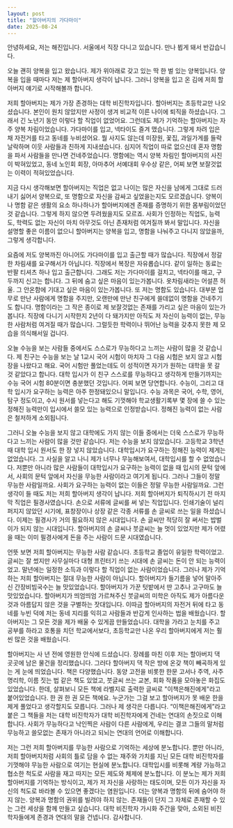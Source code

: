 ```yaml
---
layout: post
title: "할아버지의 가다마이"
date: 2025-08-24
---
```

안녕하세요, 저는 해진입니다. 서울에서 직장 다니고 있습니다. 만나 뵙게 돼서 반갑습니다. 

오늘 괜히 양복을 입고 왔습니다. 제가 위아래로 갖고 있는 딱 한 벌 있는 양복입니다. 양복을 입을 때마다 저는 제 할아버지 생각이 납니다. 그러니 양복을 입고 온 김에 저희 할아버지 얘기로 시작해볼까 합니다.

저희 할아버지는 제가 가장 존경하는 대학 비진학자입니다. 할아버지는 초등학교만 나오셨습니다. 본인이 원치 않았지만 사정이 생겨 비교적 이른 나이에 퇴직을 하셨습니다. 그래서 긴 노년기 동안 이렇다 할 직업이 없었어요. 그런데도 제가 기억하는 할아버지는 자주 양복 차림이었습니다. 가다마이를 입고, 넥타이도 즐겨 맸습니다. 그렇게 차려 입은 채 자전거를 타고 동네를 누비셨어요. 뭘 사지도 않는데 미장원, 꽃집, 과일가게를 들락날락하며 이웃 사람들과 친하게 지내셨습니다. 심지어 직업이 따로 없으신데 혼자 명함을 파서 사람들을 만나면 건네주었습니다. 명함에는 역시 양복 차림인 할아버지의 사진이 박혀있었고, 동네 노인회 회장, 아마추어 서예대회 우수상 같은, 어찌 보면 보잘것없는 이력이 적혀있었습니다. 

지금 다시 생각해보면 할아버지는 직업은 없고 나이는 많은 자신을 남에게 그대로 드러내기 싫어서 양복으로, 또 명함으로 자신을 감싸고 싶었을는지도 모르겠습니다. 양복이나 명함 같은 생활의 요소 하나하나가 할아버지에겐 존재를 증명하기 위한 몸부림이었던 것 같습니다. 그렇게 하지 않으면 두려웠을지도 모르죠. 사회가 인정하는 직업도, 능력도, 학력도 없는 자신이 마치 아무것도 아닌 존재처럼 여겨질까 봐서 말입니다. 자신을 설명할 좋은 이름이 없으니 할아버지는 양복을 입고, 명함을 나눠주고 다니지 않았을까, 그렇게 생각합니다. 

요즘에 저도 양복까진 아니어도 가다마이를 입고 출근할 때가 많습니다. 직장에서 정갈한 차림새를 요구해서가 아닙니다. 직장에서 복장은 자유롭습니다. 같이 일하는 동료는 반팔 티셔츠 하나 입고 출근합니다. 그래도 저는 가다마이를 걸치고, 넥타이를 매고, 구두까지 신고는 합니다. 그 뒤에 숨고 싶은 마음이 있는가봅니다. 옷차림새라는 어설픈 허울. 그 안온함에 기대고 싶은 마음이 있는가봅니다. 또 저는 명함도 있습니다. 대부분 업무로 만난 사람에게 명함을 주지만, 오랜만에 만난 친구에게 쓸데없이 명함을 건네주기도 합니다. 명함이라는 그 작은 종이로 제 보잘것없는 존재를 가리고 싶은 마음이 있는가봅니다. 직장에 다니기 시작한지 2년이 다 돼가지만 아직도 저 자신이 능력이 없는, 무능한 사람처럼 여겨질 때가 많습니다. 그럴듯한 학력이나 뛰어난 능력을 갖추지 못한 제 모습을 의식해서일 겁니다. 

오늘 수능을 보는 사람들 중에서도 스스로가 무능하다고 느끼는 사람이 많을 것 같습니다. 제 친구는 수능을 보는 날 1교시 국어 시험이 마치자 그 다음 시험은 보지 않고 시험장을 나왔다고 해요. 국어 시험만 풀었는데도 이 성적이면 자기가 원하는 대학을 못 갈 것 같았다고 합니다. 대학 입시가 이 친구 스스로를 무능하다고 생각하게 만들기까지는 수능 국어 시험 80분이면 충분했던 것입니다. 어찌 보면 당연합니다. 수능이, 그리고 대학 입시가 요구하는 능력은 아주 한정돼있으니 말입니다. 수능 과목은 국어, 수학, 영어, 탐구 정도이고, 수시 원서를 넣는다고 해도 기껏해야 학교생활기록부 몇 장에 쓸 수 있는 정해진 능력만이 입시에서 쓸모 있는 능력으로 인정받습니다. 정해진 능력이 없는 사람은 철저하게 소외됩니다. 

그러니 오늘 수능을 보지 않고 대학에도 가지 않는 이들 중에서는 더욱 스스로가 무능하다고 느끼는 사람이 많을 것만 같습니다. 저는 수능을 보지 않았습니다. 고등학교 3학년 때 대학 입시 원서도 한 장 넣지 않았습니다. 대학입시가 요구하는 정해진 능력이 제게는 없었습니다. 그 사실을 알고 나니 제가 너무나 무능해보여서, 대학입시를 할 수 없었습니다. 저뿐만 아니라 많은 사람들이 대학입시가 요구하는 능력이 없을 때 입시의 문턱 앞에서, 사회의 문턱 앞에서 자신을 무능한 사람이라고 여기게 됩니다. 
그러나 그들이 정말 무능한 사람일까요. 사회가 요구하는 능력이 없는 이들은 정말 무능한 사람일까요. 그런 생각이 들 때도 저는 저희 할아버지 생각이 납니다. 저희 할아버지가 퇴직하시기 전 마지막 직업은 필경사였습니다. 손으로 서류에 글씨를 써 넣는 직업입니다. 인쇄기술이 널리 퍼지지 않았던 시기에, 표창장이나 상장 같은 각종 서류를 손 글씨로 쓰는 일을 하셨습니다. 이제는 필경사가 거의 필요하지 않은 시대입니다. 손 글씨만 적당히 잘 써서는 밥벌이가 되지 않는 시대입니다. 할아버지의 손 글씨나 붓글씨는 늘 멋이 있었지만 제가 어렸을 때는 이미 필경사에게 돈을 주는 사람이 드문 시대였습니다. 

언뜻 보면 저희 할아버지는 무능한 사람 같습니다. 초등학교 졸업이 유일한 학력이었고. 글씨는 잘 썼지만 사무실마다 대형 프린터기 쓰는 시대에 손 글씨는 돈이 안 되는 능력이었고. 말년에는 일정한 소득과 이렇다 할 직업이 없는 사람이었습니다. 그러나 제가 기억하는 저희 할아버지는 절대 무능한 사람이 아닙니다. 할아버지가 들기름을 넣어 말아주신 간장비빔국수는 늘 맛있었습니다. 할아버지가 가꾼 텃밭에서 딴 고추나 고구마도 늘 맛있었습니다. 할아버지가 띄엄띄엄 가르쳐주신 붓글씨의 미학은 아직도 제가 아름다운 것과 아름답지 않은 것을 구별하는 잣대입니다. 이따금 할아버지의 자전거 뒤에 타고 동네를 누빈 덕에 저는 동네 지리를 익히고 사람들과 반갑게 인사하는 법을 배웠습니다. 할아버지는 그 모든 것을 제가 배울 수 있게끔 만들었습니다. 대학을 가라고 눈치를 주고 공부를 하라고 호통을 치던 학교에서보다, 초등학교만 나온 우리 할아버지에게 저는 훨씬 많은 것을 배웠습니다. 

할아버지는 사 년 전에 영원한 안식에 드셨습니다. 장례를 마친 이후 저는 할아버지 댁 곳곳에 남은 물건을 정리했습니다. 그러다 할아버지 댁 작은 방에 온갖 책이 빼곡하게 있는 게 눈에 띄었습니다. 책은 다양했습니다. 동양 고전을 비롯한 한문 고서나 주역, 사주명리학, 이름 짓는 법 같은 책도 있었고, 붓글씨 쓰는 교본, 회화 작품을 모아놓은 화집도 있었습니다. 한데, 살펴보니 모든 책에 라벨지로 출력한 글씨로 "이책은해진에게"라고 붙어있었습니다. 한 권 한 권 모든 책에요. 누군가는 그걸 보고 할아버지가 못 배운 한을 제게 풀었다고 생각할지도 모릅니다. 그러나 제 생각은 다릅니다. “이책은해진에게”라고 붙은 그 책들을 저는 대학 비진학자가 대학 비진학자에게 건네는 연대의 손짓으로 이해합니다. 사회가 무능하다고 낙인찍은 사람이 다른 사람에게, 우리는 결코 그들의 말처럼 무능하고 쓸모없는 존재가 아니라고 되뇌는 연대의 언어로 이해합니다. 

저는 그런 저희 할아버지를 무능한 사람으로 기억하는 세상에 분노합니다. 뿐만 아니라, 저희 할아버지처럼 사회의 틀로 담을 수 없는 재주와 가치를 지닌 모든 대학 비진학자를 기껏해야 무능한 사람으로 여기는 현실에 분노합니다. 대학입시를 비롯해 계량 가능하고 협소한 척도로 사람을 재고 따지는 모든 제도와 체제에 분노합니다. 이 분노는 제가 저희 할아버지를 기억하는 방식이고, 제가 저 자신을 사랑하는 태도이며, 모든 이가 자신을 자신의 척도로 바라볼 수 있으면 좋겠다는 염원입니다. 더는 양복과 명함의 뒤에 숨어야 하지 않는. 양복과 명함의 권위를 빌려야 하지 않는. 존재들이 단지 그 자체로 존재할 수 있는 그런 세상을 함께 만들고 싶습니다. 대학 비진학자 가시화 주간을 맞아, 소외된 비진학자들에게 존경과 연대의 말을 건넵니다. 감사합니다.
